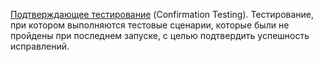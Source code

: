 [Подтверждающее тестирование](<../Типы тестирования/5-Тестирование изменений.md>) (Confirmation Testing). Тестирование, при котором выполняются тестовые сценарии,
которые были не пройдены при последнем запуске, с целью подтвердить успешность исправлений.
